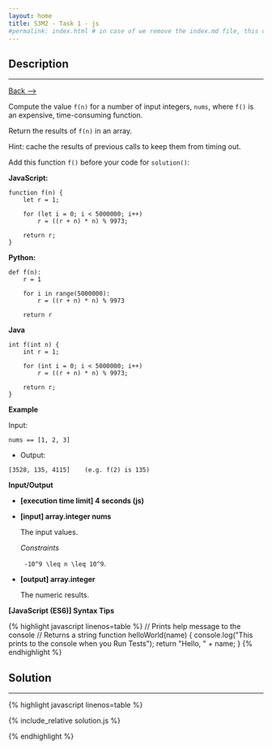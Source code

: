 ```yaml
---
layout: home
title: S3M2 - Task 1 - js
#permalink: index.html # in case of we remove the index.md file, this doc will be the index page
---
```


<div class="row">
<div class="columnStmt" markdown="1">

##  Description
------

[Back --> ](../README.md)

Compute the value `f(n)` for a number of input integers, `nums`, where `f()` is an expensive, time-consuming function.

Return the results of `f(n)` in an array.

Hint: cache the results of previous calls to keep them from timing out.

Add this function `f()` before your code for `solution()`:

**JavaScript:**

```
function f(n) {
    let r = 1;
    
    for (let i = 0; i < 5000000; i++)
        r = ((r + n) * n) % 9973;
        
    return r;
}
```

**Python:**

```
def f(n):
    r = 1
    
    for i in range(5000000):
        r = ((r + n) * n) % 9973
        
    return r
```

**Java**

```
int f(int n) {
    int r = 1;
    
    for (int i = 0; i < 5000000; i++)
        r = ((r + n) * n) % 9973;
        
    return r;
}
```

**Example**

Input:

```
nums == [1, 2, 3]
```

-   Output:

```
[3528, 135, 4115]    (e.g. f(2) is 135)
```

**Input/Output**

* **[execution time limit] 4 seconds (js)**

* **[input] array.integer nums**

    The input values.

    *Constraints*
    
    <code type='math/tex'> -10^9 \leq n \leq 10^9</code>.    

* **[output] array.integer**

    The numeric results.

**[JavaScript (ES6)] Syntax Tips**

{% highlight javascript linenos=table %}
// Prints help message to the console
// Returns a string
function helloWorld(name) {
    console.log("This prints to the console when you Run Tests");
    return "Hello, " + name;
}
{% endhighlight %}

</div>
<div class="columnSol" markdown="1">

## Solution
------

{% highlight javascript linenos=table %}

{% include_relative solution.js %}

{% endhighlight %}

</div>
</div>